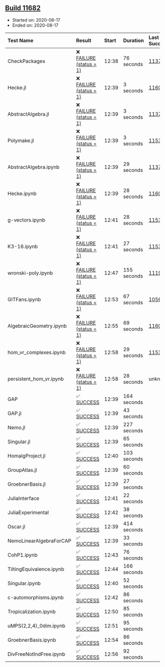 ## [Build 11682](https://oscarci.mathematik.uni-kl.de/job/oscar/11682/)

* Started on: 2020-08-17
* Ended on: 2020-08-17

| Test Name    | Result | Start | Duration | Last Success | First Failure |
|:-------------|:-------|:------|:---------|:-------------|:--------------|
| CheckPackages | ❌ [FAILURE (status = 1)](https://oscarci.mathematik.uni-kl.de/job/oscar/11682/artifact/logs/build-11682/CheckPackages.log) | 12:38 | 76 seconds | [11376](https://oscarci.mathematik.uni-kl.de/job/oscar/11376/) | [11377](https://oscarci.mathematik.uni-kl.de/job/oscar/11377/) |
| Hecke.jl | ❌ [FAILURE (status = 1)](https://oscarci.mathematik.uni-kl.de/job/oscar/11682/artifact/logs/build-11682/Hecke.jl.log) | 12:39 | 3 seconds | [11602](https://oscarci.mathematik.uni-kl.de/job/oscar/11602/) | [11603](https://oscarci.mathematik.uni-kl.de/job/oscar/11603/) |
| AbstractAlgebra.jl | ❌ [FAILURE (status = 1)](https://oscarci.mathematik.uni-kl.de/job/oscar/11682/artifact/logs/build-11682/AbstractAlgebra.jl.log) | 12:39 | 3 seconds | [11376](https://oscarci.mathematik.uni-kl.de/job/oscar/11376/) | [11377](https://oscarci.mathematik.uni-kl.de/job/oscar/11377/) |
| Polymake.jl | ❌ [FAILURE (status = 1)](https://oscarci.mathematik.uni-kl.de/job/oscar/11682/artifact/logs/build-11682/Polymake.jl.log) | 12:39 | 3 seconds | [11532](https://oscarci.mathematik.uni-kl.de/job/oscar/11532/) | [11533](https://oscarci.mathematik.uni-kl.de/job/oscar/11533/) |
| AbstractAlgebra.ipynb | ❌ [FAILURE (status = 1)](https://oscarci.mathematik.uni-kl.de/job/oscar/11682/artifact/logs/build-11682/AbstractAlgebra.ipynb.log) | 12:39 | 29 seconds | [11376](https://oscarci.mathematik.uni-kl.de/job/oscar/11376/) | [11377](https://oscarci.mathematik.uni-kl.de/job/oscar/11377/) |
| Hecke.ipynb | ❌ [FAILURE (status = 1)](https://oscarci.mathematik.uni-kl.de/job/oscar/11682/artifact/logs/build-11682/Hecke.ipynb.log) | 12:39 | 28 seconds | [11602](https://oscarci.mathematik.uni-kl.de/job/oscar/11602/) | [11603](https://oscarci.mathematik.uni-kl.de/job/oscar/11603/) |
| g-vectors.ipynb | ❌ [FAILURE (status = 1)](https://oscarci.mathematik.uni-kl.de/job/oscar/11682/artifact/logs/build-11682/g-vectors.ipynb.log) | 12:41 | 28 seconds | [11532](https://oscarci.mathematik.uni-kl.de/job/oscar/11532/) | [11533](https://oscarci.mathematik.uni-kl.de/job/oscar/11533/) |
| K3-16.ipynb | ❌ [FAILURE (status = 1)](https://oscarci.mathematik.uni-kl.de/job/oscar/11682/artifact/logs/build-11682/K3-16.ipynb.log) | 12:41 | 27 seconds | [11532](https://oscarci.mathematik.uni-kl.de/job/oscar/11532/) | [11533](https://oscarci.mathematik.uni-kl.de/job/oscar/11533/) |
| wronski-poly.ipynb | ❌ [FAILURE (status = 1)](https://oscarci.mathematik.uni-kl.de/job/oscar/11682/artifact/logs/build-11682/wronski-poly.ipynb.log) | 12:47 | 155 seconds | [11192](https://oscarci.mathematik.uni-kl.de/job/oscar/11192/) | [11193](https://oscarci.mathematik.uni-kl.de/job/oscar/11193/) |
| GITFans.ipynb | ❌ [FAILURE (status = 1)](https://oscarci.mathematik.uni-kl.de/job/oscar/11682/artifact/logs/build-11682/GITFans.ipynb.log) | 12:53 | 67 seconds | [10566](https://oscarci.mathematik.uni-kl.de/job/oscar/10566/) | [10567](https://oscarci.mathematik.uni-kl.de/job/oscar/10567/) |
| AlgebraicGeometry.ipynb | ❌ [FAILURE (status = 1)](https://oscarci.mathematik.uni-kl.de/job/oscar/11682/artifact/logs/build-11682/AlgebraicGeometry.ipynb.log) | 12:55 | 69 seconds | [11602](https://oscarci.mathematik.uni-kl.de/job/oscar/11602/) | [11603](https://oscarci.mathematik.uni-kl.de/job/oscar/11603/) |
| hom_vr_complexes.ipynb | ❌ [FAILURE (status = 1)](https://oscarci.mathematik.uni-kl.de/job/oscar/11682/artifact/logs/build-11682/hom_vr_complexes.ipynb.log) | 12:58 | 29 seconds | [11532](https://oscarci.mathematik.uni-kl.de/job/oscar/11532/) | [11533](https://oscarci.mathematik.uni-kl.de/job/oscar/11533/) |
| persistent_hom_vr.ipynb | ❌ [FAILURE (status = 1)](https://oscarci.mathematik.uni-kl.de/job/oscar/11682/artifact/logs/build-11682/persistent_hom_vr.ipynb.log) | 12:58 | 28 seconds | unknown | unknown |
| GAP | ✅ [SUCCESS](https://oscarci.mathematik.uni-kl.de/job/oscar/11682/artifact/logs/build-11682/GAP.log) | 12:39 | 164 seconds |  |  |
| GAP.jl | ✅ [SUCCESS](https://oscarci.mathematik.uni-kl.de/job/oscar/11682/artifact/logs/build-11682/GAP.jl.log) | 12:39 | 43 seconds |  |  |
| Nemo.jl | ✅ [SUCCESS](https://oscarci.mathematik.uni-kl.de/job/oscar/11682/artifact/logs/build-11682/Nemo.jl.log) | 12:39 | 227 seconds |  |  |
| Singular.jl | ✅ [SUCCESS](https://oscarci.mathematik.uni-kl.de/job/oscar/11682/artifact/logs/build-11682/Singular.jl.log) | 12:39 | 65 seconds |  |  |
| HomalgProject.jl | ✅ [SUCCESS](https://oscarci.mathematik.uni-kl.de/job/oscar/11682/artifact/logs/build-11682/HomalgProject.jl.log) | 12:40 | 103 seconds |  |  |
| GroupAtlas.jl | ✅ [SUCCESS](https://oscarci.mathematik.uni-kl.de/job/oscar/11682/artifact/logs/build-11682/GroupAtlas.jl.log) | 12:39 | 60 seconds |  |  |
| GroebnerBasis.jl | ✅ [SUCCESS](https://oscarci.mathematik.uni-kl.de/job/oscar/11682/artifact/logs/build-11682/GroebnerBasis.jl.log) | 12:39 | 27 seconds |  |  |
| JuliaInterface | ✅ [SUCCESS](https://oscarci.mathematik.uni-kl.de/job/oscar/11682/artifact/logs/build-11682/JuliaInterface.log) | 12:41 | 22 seconds |  |  |
| JuliaExperimental | ✅ [SUCCESS](https://oscarci.mathematik.uni-kl.de/job/oscar/11682/artifact/logs/build-11682/JuliaExperimental.log) | 12:42 | 38 seconds |  |  |
| Oscar.jl | ✅ [SUCCESS](https://oscarci.mathematik.uni-kl.de/job/oscar/11682/artifact/logs/build-11682/Oscar.jl.log) | 12:39 | 414 seconds |  |  |
| NemoLinearAlgebraForCAP | ✅ [SUCCESS](https://oscarci.mathematik.uni-kl.de/job/oscar/11682/artifact/logs/build-11682/NemoLinearAlgebraForCAP.log) | 12:39 | 33 seconds |  |  |
| CohP1.ipynb | ✅ [SUCCESS](https://oscarci.mathematik.uni-kl.de/job/oscar/11682/artifact/logs/build-11682/CohP1.ipynb.log) | 12:43 | 76 seconds |  |  |
| TiltingEquivalence.ipynb | ✅ [SUCCESS](https://oscarci.mathematik.uni-kl.de/job/oscar/11682/artifact/logs/build-11682/TiltingEquivalence.ipynb.log) | 12:44 | 166 seconds |  |  |
| Singular.ipynb | ✅ [SUCCESS](https://oscarci.mathematik.uni-kl.de/job/oscar/11682/artifact/logs/build-11682/Singular.ipynb.log) | 12:40 | 52 seconds |  |  |
| c-automorphisms.ipynb | ✅ [SUCCESS](https://oscarci.mathematik.uni-kl.de/job/oscar/11682/artifact/logs/build-11682/c-automorphisms.ipynb.log) | 12:42 | 86 seconds |  |  |
| Tropicalization.ipynb | ✅ [SUCCESS](https://oscarci.mathematik.uni-kl.de/job/oscar/11682/artifact/logs/build-11682/Tropicalization.ipynb.log) | 12:50 | 85 seconds |  |  |
| uMPS(2,2,4)_0dim.ipynb | ✅ [SUCCESS](https://oscarci.mathematik.uni-kl.de/job/oscar/11682/artifact/logs/build-11682/uMPS-2-2-4-_0dim.ipynb.log) | 12:51 | 95 seconds |  |  |
| GroebnerBasis.ipynb | ✅ [SUCCESS](https://oscarci.mathematik.uni-kl.de/job/oscar/11682/artifact/logs/build-11682/GroebnerBasis.ipynb.log) | 12:54 | 86 seconds |  |  |
| DivFreeNotIndFree.ipynb | ✅ [SUCCESS](https://oscarci.mathematik.uni-kl.de/job/oscar/11682/artifact/logs/build-11682/DivFreeNotIndFree.ipynb.log) | 12:56 | 92 seconds |  |  |
